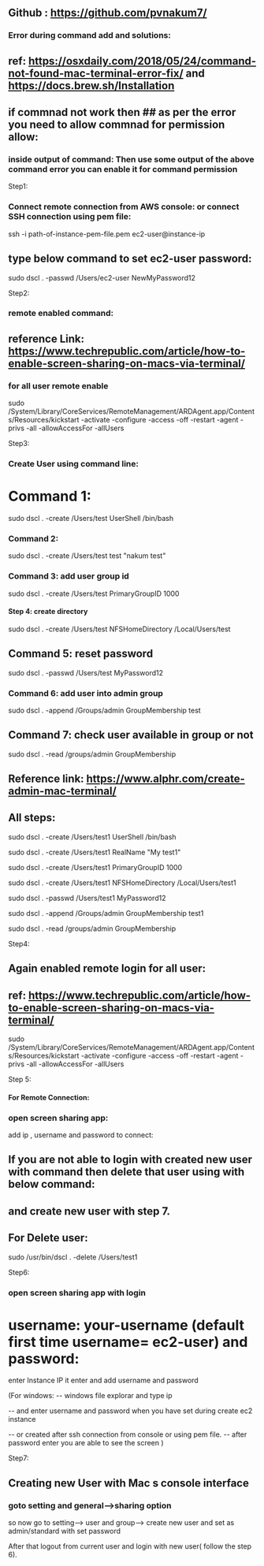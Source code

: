 ## Github : https://github.com/pvnakum7/

### Error during command add and solutions:
## ref: https://osxdaily.com/2018/05/24/command-not-found-mac-terminal-error-fix/ and https://docs.brew.sh/Installation
## if commnad not work then ## as per the error you need to allow commnad for permission allow:
### inside output of command:  Then use some output of the above command error you can enable it for command permission


Step1: 
### Connect remote connection from AWS console: or connect SSH connection using pem file:
ssh -i path-of-instance-pem-file.pem ec2-user@instance-ip

## type below command to set ec2-user password:
sudo dscl . -passwd /Users/ec2-user NewMyPassword12


Step2:
### remote enabled command: 
## reference Link: https://www.techrepublic.com/article/how-to-enable-screen-sharing-on-macs-via-terminal/
### for all user remote enable
sudo /System/Library/CoreServices/RemoteManagement/ARDAgent.app/Contents/Resources/kickstart -activate -configure -access -off -restart -agent -privs -all -allowAccessFor -allUsers



Step3: 
### Create User using command line:
# Command 1: 
sudo dscl . -create /Users/test UserShell /bin/bash

###  Command 2: 
sudo dscl . -create /Users/test test "nakum test"

### Command 3: add user group id
sudo dscl . -create /Users/test PrimaryGroupID 1000

####  Step 4: create directory
sudo dscl . -create /Users/test NFSHomeDirectory /Local/Users/test

## Command 5: reset password
sudo dscl . -passwd /Users/test MyPassword12

### Command 6: add user into admin group
sudo dscl . -append /Groups/admin GroupMembership test

## Command 7: check user available in group or not
sudo dscl . -read /groups/admin GroupMembership

## Reference link: https://www.alphr.com/create-admin-mac-terminal/

## All steps:
sudo dscl . -create /Users/test1 UserShell /bin/bash

sudo dscl . -create /Users/test1 RealName "My test1"

sudo dscl . -create /Users/test1 PrimaryGroupID 1000

sudo dscl . -create /Users/test1 NFSHomeDirectory /Local/Users/test1

sudo dscl . -passwd /Users/test1 MyPassword12

sudo dscl . -append /Groups/admin GroupMembership test1

sudo dscl . -read /groups/admin GroupMembership


Step4:  
## Again enabled remote login for all user:  
## ref: https://www.techrepublic.com/article/how-to-enable-screen-sharing-on-macs-via-terminal/

sudo /System/Library/CoreServices/RemoteManagement/ARDAgent.app/Contents/Resources/kickstart -activate -configure -access -off -restart -agent -privs -all -allowAccessFor -allUsers


Step 5: 
#### For Remote Connection:
### open screen sharing app:
add ip , username and password to connect:

## If you are not able to login with created new user with command then delete that user using with below command:
## and create new user with step 7.
## For Delete user:
sudo /usr/bin/dscl . -delete /Users/test1


Step6: 
### open screen sharing app with login
# username: your-username (default first time username= ec2-user) and password:
enter Instance IP it enter and add username and password

(For windows: 
-- windows file explorar and type ip 

-- and enter username and password when you have set during create ec2 instance 

-- or created after ssh connection from console or using pem file.
-- after password enter you are able to see the screen
)






Step7: 
## Creating new User with Mac s console interface
### goto setting and general-->sharing option

so now go to setting--> user and group--> create new user and set as admin/standard with set password

After that logout from current user and login with new user( follow the step 6).











